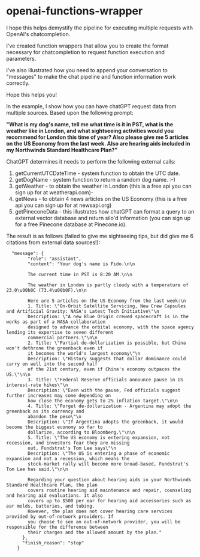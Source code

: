 # openai-functions-wrapper

I hope this helps demystify the pipeline for executing multiple requests with OpenAI's chatcompletion.

I've created function wrappers that allow you to create the format necessary for chatcompletion to request function execution and parameters.

I've also illustrated how you need to append your conversation to "messages" to make the chat pipeline and function information work correctly.

Hope this helps you!

In the example, I show how you can have chatGPT request data from multiple sources.  Based upon the following prompt:

**"What is my dog's name, tell me what time is it in PST, what is the weather like in London, and what sightseeing activities would you recommend for London this time of year?  Also please give me 5 articles on the US Economy from the last week.  Also are hearing aids included in my Northwinds Standard Healthcare Plan?"**

ChatGPT determines it needs to perform the following external calls:

1) getCurrentUTCDateTime - system function to obtain the UTC date.
2) getDogName - system function to return a random dog name. :-)
3) getWeather - to obtain the weather in London (this is a free api you can sign up for at weatherapi.com)-
5) getNews - to obtain 4 news articles on the US Economy (this is a free api you can sign up for at newsapi.org)
6) getPineconeData - this illustrates how chatGPT can format a query to an external vector database and return silo'd information (you can sign up for a free Pinecone database at Pinecone.io).

The result is as follows (failed to give me sightseeing tips, but did give me 6 citations from external data sources!):

```
  "message": {
        "role": "assistant",
        "content": "Your dog's name is Fido.\n\n
        
        The current time in PST is 8:20 AM.\n\n
        
        The weather in London is partly cloudy with a temperature of 23.0\u00b0C (73.4\u00b0F).\n\n
        
        Here are 5 articles on the US Economy from the last week:\n
        1. Title: \"On-Orbit Satellite Servicing, New Crew Capsules and Artificial Gravity: NASA's Latest Tech Initiative\"\n   
        Description: \"A new Blue Origin crewed spacecraft is in the works as part of a NASA collaboration 
        designed to advance the orbital economy, with the space agency lending its expertise to seven different 
        commercial partners.\"\n\n
        2. Title: \"Partial de-dollarization is possible, but China won't dethrone the greenback even if 
        it becomes the world's largest economy\"\n 
        Description: \"History suggests that dollar dominance could carry on well into the second half 
        of the 21st century, even if China's economy outpaces the US.\"\n\n
        3. Title: \"Federal Reserve officials announce pause in US interest-rate hikes\"\n   
        Description: \"Even with the pause, Fed officials suggest further increases may come depending on 
        how close the economy gets to 2% inflation target.\"\n\n
        4. Title: \"Forget de-dollarization - Argentina may adopt the greenback as its currency and 
        abandon the peso\"\n   
        Description: \"If Argentina adopts the greenback, it would become the biggest economy so far to 
        dollarize, according to Bloomberg.\"\n\n
        5. Title: \"The US economy is entering expansion, not recession, and investors fear they are missing 
        out, Fundstrat's Tom Lee says\"\n  
        Description: \"The US is entering a phase of economic expansion and not a recession, which means the 
        stock-market rally will become more broad-based, Fundstrat's Tom Lee has said.\"\n\n
        
        Regarding your question about hearing aids in your Northwinds Standard Healthcare Plan, the plan 
        covers routine hearing aid maintenance and repair, counseling and hearing aid evaluations. It also 
        covers up to $500 per ear for hearing aid accessories such as ear molds, batteries, and tubing. 
        However, the plan does not cover hearing care services provided by out-of-network providers. If 
        you choose to see an out-of-network provider, you will be responsible for the difference between 
        their charges and the allowed amount by the plan."
      },
      "finish_reason": "stop"
    }
    
```
